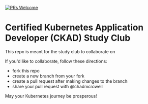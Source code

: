 [![PRs Welcome](https://img.shields.io/badge/PRs-welcome-brightgreen.svg?style=flat-square)](http://makeapullrequest.com)

# Certified Kubernetes Application Developer (CKAD) Study Club
This repo is meant for the study club to collaborate on

If you'd like to collaborate, follow these directions:
- fork this repo
- create a new branch from your fork
- create a pull request after making changes to the branch
- share your pull request with @chadmcrowell

May your Kubernetes journey be prosperous! 